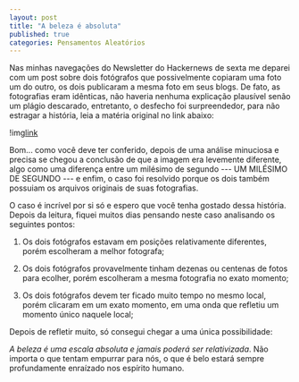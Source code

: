 ```yaml
---
layout: post
title: "A beleza é absoluta"
published: true
categories: Pensamentos Aleatórios
---
```


Nas minhas navegações do Newsletter do Hackernews de sexta me deparei com um post sobre dois fotógrafos que possivelmente copiaram uma foto um do outro, os dois publicaram a mesma foto em seus blogs. De fato, as fotografias eram idênticas, não haveria nenhuma explicação plausível senão um plágio descarado, entretanto, o desfecho foi surpreendedor, para não estragar a história, leia a matéria original no link abaixo: 

!img[link](https://www.dpreview.com/articles/7338941576/how-two-photographers-captured-the-same-millisecond-in-time)

Bom... como você deve ter conferido, depois de uma análise minuciosa e precisa se chegou a conclusão de que a imagem era levemente diferente, algo como uma diferença entre um milésimo de segundo --- UM MILÉSIMO DE SEGUNDO --- e enfim, o caso foi resolvido porque os dois também possuiam os arquivos originais de suas fotografias.

O caso é incrível por si só e espero que você tenha gostado dessa história. Depois da leitura, fiquei muitos dias pensando neste caso analisando os seguintes pontos:

1. Os dois fotógrafos estavam em posições relativamente diferentes, porém escolheram a melhor fotografa;

2. Os dois fotógrafos provavelmente tinham dezenas ou centenas de fotos para ecolher, porém escolheram a mesma fotografia no exato momento;

3. Os dois fotógrafos devem ter ficado muito tempo no mesmo local, porém clicaram em um exato momento, em uma onda que refletiu um momento único naquele local; 

Depois de refletir muito, só consegui chegar a uma única possibilidade:
 
 _A beleza é uma escala absoluta e jamais poderá ser relativizada_. Não importa o que tentam empurrar para nós, o que é belo estará sempre profundamente enraízado nos espírito humano. 
